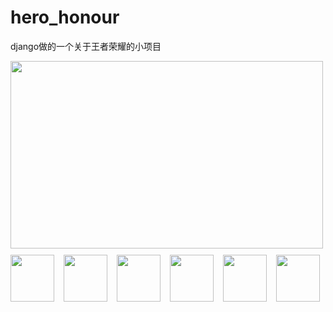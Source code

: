 # hero_honour
django做的一个关于王者荣耀的小项目

<!DOCTYPE html>
<html lang="en">
<head>
    <meta charset="UTF-8">
    <title>轮播图</title>
    <style type="text/css">
        #div{
            width: 550px;
            height: 75px;
        }
        #div img{
            margin-top: 10px;
            margin-right: 11px;
        }
    </style>
</head>
<body>
    <img src="../images/1-1.jpg" alt="" width="500px" height="300px" style="display: block">
    <div id="div">
        <img src="https://timgsa.baidu.com/timg?image&quality=80&size=b9999_10000&sec=1562685104160&di=f27a6b86a63c849c2c8789f3f9338d82&imgtype=0&src=http%3A%2F%2Fpic.87g.com%2Fupload%2F2017%2F0102%2F20170102085935367.jpg" alt="" width="70px" height="75px" >
        <img src="https://timgsa.baidu.com/timg?image&quality=80&size=b9999_10000&sec=1562685104244&di=424e8eb60fd8752a9e53145c34eff764&imgtype=0&src=http%3A%2F%2Fimage.uczzd.cn%2F14357560211971134267.jpg" alt="" width="70px" height="75px" >
        <img src="https://timgsa.baidu.com/timg?image&quality=80&size=b9999_10000&sec=1562685104244&di=c113767f171540f2bb4f5c461b3d55d3&imgtype=0&src=http%3A%2F%2Fimg1.famulei.com%2Fm%2F0%2Fp%2F178%2F1715462358279.jpg" alt="" width="70px" height="75px" >
        <img src="https://timgsa.baidu.com/timg?image&quality=80&size=b9999_10000&sec=1562685104244&di=ef4d2fe6b5a1ed794e890a9d5ac076d2&imgtype=0&src=http%3A%2F%2Fi1.hdslb.com%2Fbfs%2Farchive%2Ffaa0aaa37898167dce8292961e42e4c28c685cc4.jpg" alt="" width="70px" height="75px" >
        <img src="https://timgsa.baidu.com/timg?image&quality=80&size=b9999_10000&sec=1562685104244&di=23eed79767babca92a1a569016698dc5&imgtype=0&src=http%3A%2F%2Fwww.downxia.com%2Fuploadfiles%2F2017%2F0722%2F20170722042217658.jpg" alt="" width="70px" height="75px" >
        <img src="https://timgsa.baidu.com/timg?image&quality=80&size=b9999_10000&sec=1562685104244&di=d195b197fa27f83b3914a59981faa5f4&imgtype=0&src=http%3A%2F%2Fwww.33lc.com%2Fuploadfile%2F2017%2F1015%2F20171015113647374.jpg" alt="" width="70px" height="75px" >
    </div>
</body>
</html>
<script type="text/javascript">
    var imgs = document.images;
//    console.log(imgs);
    var i = 2;
    function run() {
        t = setInterval(function () {
            imgs[0].src = imgs[i].src;
            for(var j=1;j<=6;j++){
                imgs[j].style.border='';
            }
            imgs[i].style.border='2px solid red';
            i++;
            if(i>6){
                i=1;
            }

        },800);
    }
    imgs[0].onmouseover = function () {
        clearInterval(t)
    };
    imgs[0].onmouseout = function () {
        run()
    };
    for(var k=1;k<=6;k++){
        imgs[k]['index']=k;
        imgs[k].onmouseover = function () {
            clearInterval(t);
            for(var j=1;j<=6;j++){
                imgs[j].style.border='';
            }
            this.style.border='2px solid red';
            imgs[0].src = this.src;
        };
        imgs[k].onmouseout = function () {
            if(this.index<6){
                i=this.index+1;
            }else{
                i=1;
            }

            run()
        };
    }
    run()
</script>

